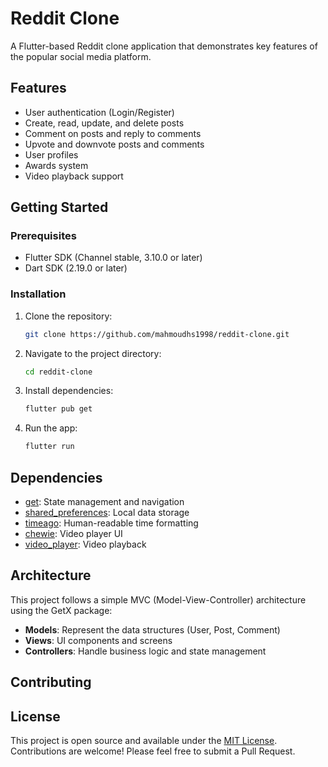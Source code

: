 # Reddit Clone

A Flutter-based Reddit clone application that demonstrates key features of the popular social media platform.

## Features

- User authentication (Login/Register)
- Create, read, update, and delete posts
- Comment on posts and reply to comments
- Upvote and downvote posts and comments
- User profiles
- Awards system
- Video playback support

## Getting Started

### Prerequisites

- Flutter SDK (Channel stable, 3.10.0 or later)
- Dart SDK (2.19.0 or later)

### Installation

1. Clone the repository:
    ```sh
    git clone https://github.com/mahmoudhs1998/reddit-clone.git
    ```
2. Navigate to the project directory:
    ```sh
    cd reddit-clone
    ```
3. Install dependencies:
    ```sh
    flutter pub get
    ```
4. Run the app:
    ```sh
    flutter run
    ```

## Dependencies

- [get](https://pub.dev/packages/get): State management and navigation
- [shared_preferences](https://pub.dev/packages/shared_preferences): Local data storage
- [timeago](https://pub.dev/packages/timeago): Human-readable time formatting
- [chewie](https://pub.dev/packages/chewie): Video player UI
- [video_player](https://pub.dev/packages/video_player): Video playback

## Architecture

This project follows a simple MVC (Model-View-Controller) architecture using the GetX package:

- **Models**: Represent the data structures (User, Post, Comment)
- **Views**: UI components and screens
- **Controllers**: Handle business logic and state management

## Contributing
## License

This project is open source and available under the [MIT License](LICENSE).
Contributions are welcome! Please feel free to submit a Pull Request.


